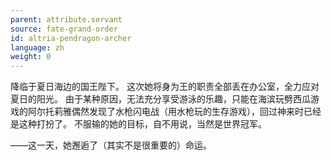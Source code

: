 ```yaml
---
parent: attribute.servant
source: fate-grand-order
id: altria-pendragon-archer
language: zh
weight: 0
---
```


降临于夏日海边的国王陛下。
这次她将身为王的职责全部丢在办公室，全力应对夏日的阳光。
由于某种原因，无法充分享受游泳的乐趣，只能在海滨玩劈西瓜游戏的阿尔托莉雅偶然发现了水枪闪电战（用水枪玩的生存游戏），回过神来时已经是这种打扮了。
不服输的她的目标，自不用说，当然是世界冠军。

——这一天，她邂逅了（其实不是很重要的）命运。
